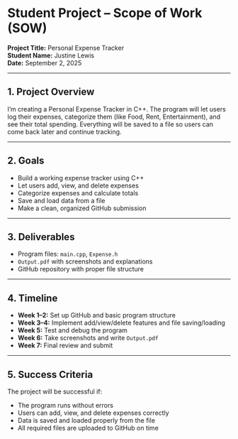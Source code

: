 # Student Project – Scope of Work (SOW)

**Project Title:** Personal Expense Tracker  
**Student Name:** Justine Lewis  
**Date:** September 2, 2025  

---

## 1. Project Overview
I’m creating a Personal Expense Tracker in C++. The program will let users log their expenses, categorize them (like Food, Rent, Entertainment), and see their total spending. Everything will be saved to a file so users can come back later and continue tracking.

---

## 2. Goals
- Build a working expense tracker using C++  
- Let users add, view, and delete expenses  
- Categorize expenses and calculate totals  
- Save and load data from a file  
- Make a clean, organized GitHub submission  

---

## 3. Deliverables
- Program files: `main.cpp`, `Expense.h`  
- `Output.pdf` with screenshots and explanations  
- GitHub repository with proper file structure  

---

## 4. Timeline
- **Week 1–2:** Set up GitHub and basic program structure  
- **Week 3–4:** Implement add/view/delete features and file saving/loading  
- **Week 5:** Test and debug the program  
- **Week 6:** Take screenshots and write `Output.pdf`  
- **Week 7:** Final review and submit  

---

## 5. Success Criteria
The project will be successful if:  
- The program runs without errors  
- Users can add, view, and delete expenses correctly  
- Data is saved and loaded properly from the file  
- All required files are uploaded to GitHub on time

